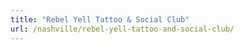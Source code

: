 ```yaml
---
title: "Rebel Yell Tattoo & Social Club"
url: /nashville/rebel-yell-tattoo-and-social-club/
---
```

